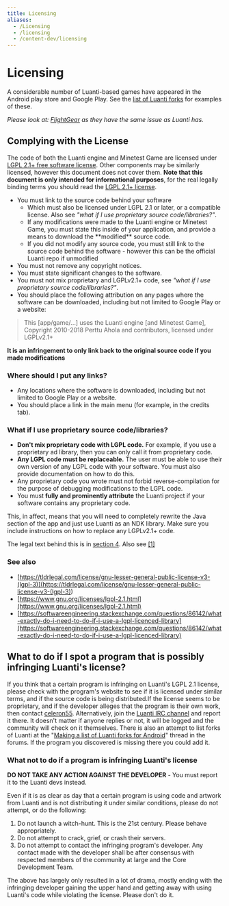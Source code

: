 ```yaml
---
title: Licensing
aliases:
  - /Licensing
  - /licensing
  - /content-dev/licensing
---
```


# Licensing

A considerable number of Luanti-based games have appeared in the Android play store and Google Play. See the [list of Luanti forks](/about/luanti-forks) for examples of these.

_Please look at: [FlightGear](http://www.flightgear.org/flightprosim.html) as they have the same issue as Luanti has._

## Complying with the License

The code of both the Luanti engine and Minetest Game are licensed under [LGPL 2.1+ free software license](https://www.gnu.org/licenses/lgpl-2.1.html). Other components may be similarly licensed, however this document does not cover them. **Note that this document is only intended for informational purposes**, for the real legally binding terms you should read the [LGPL 2.1+ license](https://www.gnu.org/licenses/lgpl-2.1.html).

- You must link to the source code behind your software
  - Which must also be licensed under LGPL 2.1 or later, or a compatible license. Also see _"what if I use proprietary source code/libraries?"_.
  - If any modifications were made to the Luanti engine or Minetest Game, you must state this inside of your application, and provide a means to download the \*\*modified\*\* source code.
  - If you did not modify any source code, you must still link to the source code behind the software - however this can be the official Luanti repo if unmodified
- You must not remove any copyright notices.
- You must state significant changes to the software.
- You must not mix proprietary and LGPLv2.1+ code, see _"what if I use proprietary source code/libraries?"_.
- You should place the following attribution on any pages where the software can be downloaded, including but not limited to Google Play or a website:

> This [app/game/...] uses the Luanti engine [and Minetest Game], Copyright 2010-2018 Perttu Ahola and contributors, licensed under LGPLv2.1+

**It is an infringement to only link back to the original source code if you made modifications**

### Where should I put any links?

- Any locations where the software is downloaded, including but not limited to Google Play or a website.
- You should place a link in the main menu (for example, in the credits tab).

### What if I use proprietary source code/libraries?

- **Don't mix proprietary code with LGPL code.** For example, if you use a proprietary ad library, then you can only call it from proprietary code.
- **Any LGPL code must be replaceable.** The user must be able to use their own version of any LGPL code with your software. You must also provide documentation on how to do this.
- Any proprietary code you wrote must not forbid reverse-compilation for the purpose of debugging modifications to the LGPL code.
- You must **fully and prominently attribute** the Luanti project if your software contains any proprietary code.

This, in affect, means that you will need to completely rewrite the Java section of the app and just use Luanti as an NDK library. Make sure you include instructions on how to replace any LGPLv2.1+ code.

The legal text behind this is in [section 4](https://www.gnu.org/licenses/lgpl.html#section4). Also see [\[1\]](https://opensource.stackexchange.com/questions/4357/how-can-lgpl-and-proprietary-licenses-be-combined)

### See also

- [https://tldrlegal.com/license/gnu-lesser-general-public-license-v3-(lgpl-3)](<https://tldrlegal.com/license/gnu-lesser-general-public-license-v3-(lgpl-3)>)
- [https://www.gnu.org/licenses/lgpl-2.1.html](https://www.gnu.org/licenses/lgpl-2.1.html)
- [https://softwareengineering.stackexchange.com/questions/86142/what-exactly-do-i-need-to-do-if-i-use-a-lgpl-licenced-library](https://softwareengineering.stackexchange.com/questions/86142/what-exactly-do-i-need-to-do-if-i-use-a-lgpl-licenced-library)

## What to do if I spot a program that is possibly infringing Luanti's license?

If you think that a certain program is infringing on Luanti's LGPL 2.1 license, please check with the program's website to see if it is licensed under similar terms, and if the source code is being distributed.If the license seems to be proprietary, and if the developer alleges that the program is their own work, then contact [celeron55](mailto:celeron55@gmail.com). Alternatively, join the [Luanti IRC channel](https://web.libera.chat/?channels=#luanti) and report it there. It doesn't matter if anyone replies or not, it will be logged and the community will check on it themselves. There is also an attempt to list forks of Luanti at the "[Making a list of Luanti forks for Android](https://forum.luanti.org/viewtopic.php?p=242219#p242219)" thread in the forums. If the program you discovered is missing there you could add it.

### What not to do if a program is infringing Luanti's license

**DO NOT TAKE ANY ACTION AGAINST THE DEVELOPER** - You must report it to the Luanti devs instead.

Even if it is as clear as day that a certain program is using code and artwork from Luanti and is not distributing it under similar conditions, please do not attempt, or do the following:

1.  Do not launch a witch-hunt. This is the 21st century. Please behave appropriately.
2.  Do not attempt to crack, grief, or crash their servers.
3.  Do not attempt to contact the infringing program's developer. Any contact made with the developer shall be after consensus with respected members of the community at large and the Core Development Team.

The above has largely only resulted in a lot of drama, mostly ending with the infringing developer gaining the upper hand and getting away with using Luanti's code while violating the license. Please don't do it.

